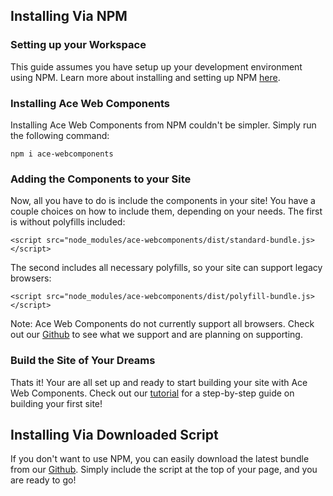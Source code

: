 ## Installing Via NPM

### Setting up your Workspace
This guide assumes you have setup up your development environment using NPM. Learn more about installing and setting up NPM <a href="https://www.npmjs.com/get-npm" target="_blank">here</a>.

### Installing Ace Web Components
Installing Ace Web Components from NPM couldn't be simpler. Simply run the following command:

```
npm i ace-webcomponents
```

### Adding the Components to your Site
Now, all you have to do is include the components in your site! You have a couple choices on how to include them, depending on your needs. The first is without polyfills included:

```
<script src="node_modules/ace-webcomponents/dist/standard-bundle.js></script>
```

The second includes all necessary polyfills, so your site can support legacy browsers:

```
<script src="node_modules/ace-webcomponents/dist/polyfill-bundle.js></script>
```

Note: Ace Web Components do not currently support all browsers. Check out our <a href="https://github.com/ucsd-cse112/The-Ace-Project" target="_blank">Github</a> to see what we support and are planning on supporting.

### Build the Site of Your Dreams

Thats it! Your are all set up and ready to start building your site with Ace Web Components. Check out our <a href="tutorial-adding-components.html">tutorial</a> for a step-by-step guide on building your first site!

## Installing Via Downloaded Script
If you don't want to use NPM, you can easily download the latest bundle from our <a href="https://github.com/ucsd-cse112/The-Ace-Project" target="_blank">Github</a>. Simply include the script at the top of your page, and you are ready to go!